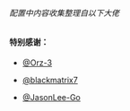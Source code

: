 
######  配置中内容收集整理自以下大佬 

#### 特别感谢：

  * [@Orz-3](https://github.com/Orz-3)

  * [@blackmatrix7](https://github.com/blackmatrix7)

  * [@JasonLee-Go](https://github.com/JasonLee-Go)
